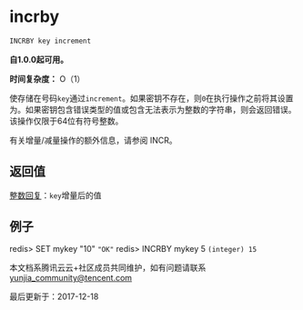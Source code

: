 # incrby

```javascript
INCRBY key increment
```

**自1.0.0起可用。**

**时间复杂度：** O（1）

使存储在号码`key`通过`increment`。如果密钥不存在，则`0`在执行操作之前将其设置为。如果密钥包含错误类型的值或包含无法表示为整数的字符串，则会返回错误。该操作仅限于64位有符号整数。

有关增量/减量操作的额外信息，请参阅 INCR。

## 返回值

[整数回复](https://redis.io/topics/protocol#integer-reply)：`key`增量后的值

## 例子

redis> SET mykey "10" `"OK"` redis> INCRBY mykey 5 `(integer) 15`

本文档系腾讯云云+社区成员共同维护，如有问题请联系 yunjia_community@tencent.com

最后更新于：2017-12-18